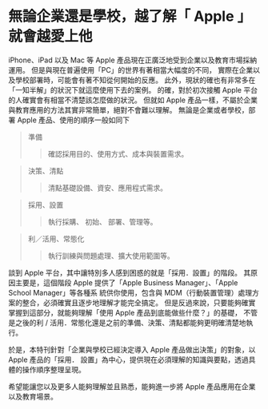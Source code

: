 # 無論企業還是學校，越了解「 Apple 」 就會越愛上他

iPhone、iPad 以及 Mac 等 Apple 產品現在正廣泛地受到企業以及教育市場採納運用。
但是與現在普遍使用「PC」的世界有著相當大幅度的不同，
實際在企業以及學校部署時，可能會有著不知從何開始的反應。
此外，現狀的確也有非常多在「一知半解」的狀況下就這麼使用下去的案例。
的確，對於初次接觸 Apple 平台的人確實會有相當不清楚該怎麼做的狀況。
但就如 Apple 產品一樣，不屬於企業與教育應用的方法其實非常簡單，絕對不會難以理解。
無論是企業或者學校，部署 Apple 產品、使用的順序一般如同下

>準備
>>確認採用目的、使用方式、成本與裝置需求。

>決策、清點
>>清點基礎設備、資安、應用程式需求。

>採用、設置
>>執行採購、 初始、 部署、管理等。

>利／活用、常態化
>>執行訓練與問題處理、擴大使用範圍等。

談到 Apple 平台，其中讓特別多人感到困惑的就是「採用．設置」的階段。
其原因主要是，這個階段 Apple 提供了「Apple Business Manager」、「Apple School Manager」等各種系
統供你使用，包含與 MDM（行動裝置管理）處理方案的整合，必須確實且逐步地理解才能完全搞定。
但是反過來說，只要能夠確實掌握到這部分，就能夠理解「使用 Apple 產品到底能做些什麼？」的基礎，
不管是之後的利 / 活用．常態化還是之前的準備、決策、清點都能夠更明確清楚地執行。

於是，本特刊針對「企業與學校已經決定導入 Apple 產品做出決策」的對象，以 Apple 產品的「採用．
設置」為中心，提供現在必須理解的知識與要點，透過具體的操作順序整理呈現。

希望能讓您以及更多人能夠理解並且熟悉，能夠進一步將 Apple 產品應用在企業以及教育場景。